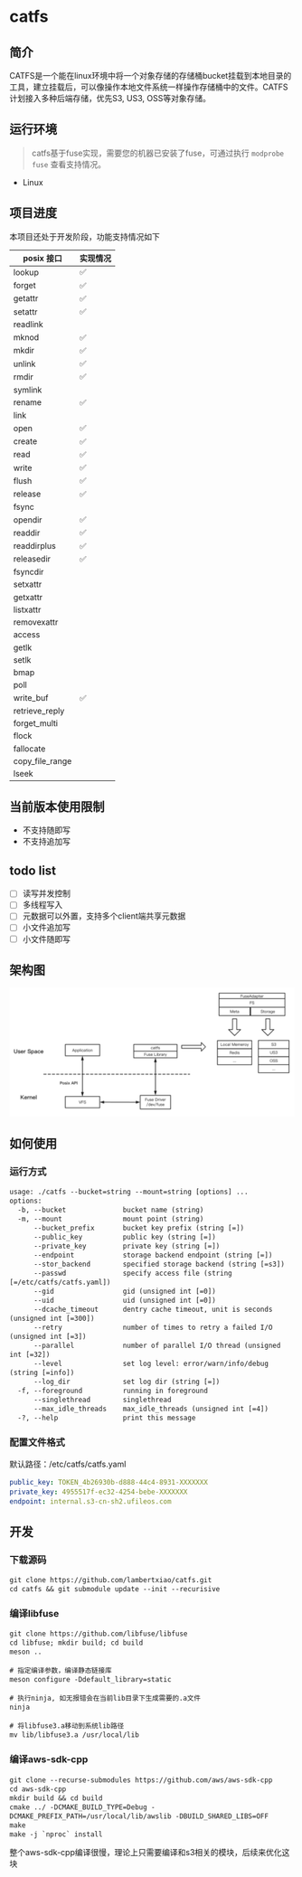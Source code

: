 # catfs

## 简介

CATFS是一个能在linux环境中将一个对象存储的存储桶bucket挂载到本地目录的工具，建立挂载后，可以像操作本地文件系统一样操作存储桶中的文件。CATFS计划接入多种后端存储，优先S3, US3, OSS等对象存储。

## 运行环境

> catfs基于fuse实现，需要您的机器已安装了fuse，可通过执行 `modprobe fuse` 查看支持情况。

- Linux

## 项目进度

本项目还处于开发阶段，功能支持情况如下

| posix 接口 | 实现情况 |
| - | - |
| lookup | ✅ |
| forget | ✅ |
| getattr | ✅ |
| setattr | ✅ |
| readlink | |
| mknod | ✅ |
| mkdir | ✅ |
| unlink | ✅ |
| rmdir | ✅ |
| symlink | |
| rename | ✅ |
| link | |
| open | ✅ |
| create | ✅ |
| read | ✅ |
| write | ✅ |
| flush | ✅ |
| release | ✅ |
| fsync |  |
| opendir | ✅ |
| readdir | ✅ |
| readdirplus | ✅ |
| releasedir | ✅ |
| fsyncdir |  |
| setxattr |  |
| getxattr |  |
| listxattr |  |
| removexattr | |
| access | |
| getlk |  |
| setlk |  |
| bmap |  |
| poll |  |
| write_buf | ✅ |
| retrieve_reply | |
| forget_multi | |
| flock | |
| fallocate | |
| copy_file_range | |
| lseek | |

## 当前版本使用限制

- 不支持随即写
- 不支持追加写

## todo list

- [ ] 读写并发控制
- [ ] 多线程写入
- [ ] 元数据可以外置，支持多个client端共享元数据
- [ ] 小文件追加写
- [ ] 小文件随即写

## 架构图

![](./docs/struct.png)

## 如何使用

### 运行方式

```
usage: ./catfs --bucket=string --mount=string [options] ...
options:
  -b, --bucket              bucket name (string)
  -m, --mount               mount point (string)
      --bucket_prefix       bucket key prefix (string [=])
      --public_key          public key (string [=])
      --private_key         private key (string [=])
      --endpoint            storage backend endpoint (string [=])
      --stor_backend        specified storage backend (string [=s3])
      --passwd              specify access file (string [=/etc/catfs/catfs.yaml])
      --gid                 gid (unsigned int [=0])
      --uid                 uid (unsigned int [=0])
      --dcache_timeout      dentry cache timeout, unit is seconds (unsigned int [=300])
      --retry               number of times to retry a failed I/O (unsigned int [=3])
      --parallel            number of parallel I/O thread (unsigned int [=32])
      --level               set log level: error/warn/info/debug (string [=info])
      --log_dir             set log dir (string [=])
  -f, --foreground          running in foreground
      --singlethread        singlethread
      --max_idle_threads    max_idle_threads (unsigned int [=4])
  -?, --help                print this message
```

### 配置文件格式

默认路径：/etc/catfs/catfs.yaml

```yaml
public_key: TOKEN_4b26930b-d888-44c4-8931-XXXXXXX
private_key: 4955517f-ec32-4254-bebe-XXXXXXX
endpoint: internal.s3-cn-sh2.ufileos.com
```

## 开发

### 下载源码

```
git clone https://github.com/lambertxiao/catfs.git
cd catfs && git submodule update --init --recurisive
```

### 编译libfuse

```
git clone https://github.com/libfuse/libfuse
cd libfuse; mkdir build; cd build
meson ..

# 指定编译参数，编译静态链接库
meson configure -Ddefault_library=static

# 执行ninja, 如无报错会在当前lib目录下生成需要的.a文件
ninja

# 将libfuse3.a移动到系统lib路径
mv lib/libfuse3.a /usr/local/lib
```

### 编译aws-sdk-cpp

```
git clone --recurse-submodules https://github.com/aws/aws-sdk-cpp
cd aws-sdk-cpp
mkdir build && cd build
cmake ../ -DCMAKE_BUILD_TYPE=Debug -DCMAKE_PREFIX_PATH=/usr/local/lib/awslib -DBUILD_SHARED_LIBS=OFF
make
make -j `nproc` install
```

整个aws-sdk-cpp编译很慢，理论上只需要编译和s3相关的模块，后续来优化这块
